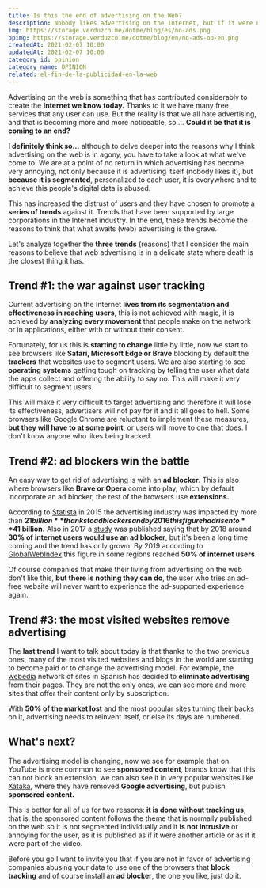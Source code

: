 ```yaml
---
title: Is this the end of advertising on the Web?
description: Nobody likes advertising on the Internet, but if it were not for it, there would be no free services. Could it be that it has come to an end?
img: https://storage.verduzco.me/dotme/blog/es/no-ads.png
opimg: https://storage.verduzco.me/dotme/blog/en/no-ads-op-en.png
createdAt: 2021-02-07 10:00
updatedAt: 2021-02-07 10:00
category_id: opinion
category_name: OPINION
related: el-fin-de-la-publicidad-en-la-web
---
```


Advertising on the web is something that has contributed considerably to create the **Internet we know today.** Thanks to it we have many free services that any user can use. But the reality is that we all hate advertising, and that is becoming more and more noticeable, so.... **Could it be that it is coming to an end?**

**I definitely think so...** although to delve deeper into the reasons why I think advertising on the web is in agony, you have to take a look at what we've come to. We are at a point of no return in which advertising has become very annoying, not only because it is advertising itself (nobody likes it), but **because it is segmented**, personalized to each user, it is everywhere and to achieve this people's digital data is abused.  

This has increased the distrust of users and they have chosen to promote a **series of trends** against it. Trends that have been supported by large corporations in the Internet industry. In the end, these trends become the reasons to think that what awaits (web) advertising is the grave. 

Let's analyze together the **three trends** (reasons) that I consider the main reasons to believe that web advertising is in a delicate state where death is the closest thing it has.  

## Trend #1: the war against user tracking

Current advertising on the Internet **lives from its segmentation and effectiveness in reaching users**, this is not achieved with magic, it is achieved by **analyzing every movement** that people make on the network or in applications, either with or without their consent. 

Fortunately, for us this is **starting to change** little by little, now we start to see browsers like **Safari, Microsoft Edge or Brave** blocking by default the **trackers** that websites use to segment users. We are also starting to see **operating systems** getting tough on tracking by telling the user what data the apps collect and offering the ability to say no. This will make it very difficult to segment users. 

This will make it very difficult to target advertising and therefore it will lose its effectiveness, advertisers will not pay for it and it all goes to hell. Some browsers like Google Chrome are reluctant to implement these measures, **but they will have to at some point**, or users will move to one that does. I don't know anyone who likes being tracked. 

## Trend #2: ad blockers win the battle

An easy way to get rid of advertising is with an **ad blocker**. This is also where browsers like **Brave or Opera** come into play, which by default incorporate an ad blocker, the rest of the browsers use **extensions.** 

According to [Statista](https://www.statista.com/statistics/454511/ad-blocking-cost-worldwide/) in 2015 the advertising industry was impacted by more than **$21 billion** thanks to ad blockers and by 2016 this figure had risen to **$41 billion.** Also in 2017 a [study](https://www.businessinsider.com/30-of-all-internet-users-will-ad-block-by-2018-2017-3?r=AU&IR=T) was published saying that by 2018 around **30% of internet users would use an ad blocker**, but it's been a long time coming and the trend has only grown. By 2019 according to [GlobalWebIndex](https://www.socialmediatoday.com/news/global-ad-blocking-behavior-2019-infographic/551716/) this figure in some regions reached **50% of internet users.** 

Of course companies that make their living from advertising on the web don't like this, **but there is nothing they can do**, the user who tries an ad-free website will never want to experience the ad-supported experience again. 

## Trend #3: the most visited websites remove advertising

The **last trend** I want to talk about today is that thanks to the two previous ones, many of the most visited websites and blogs in the world are starting to become paid or to change the advertising model. For example, the [webedia](https://www.webedia.es/) network of sites in Spanish has decided to **eliminate advertising** from their pages. They are not the only ones, we can see more and more sites that offer their content only by subscription. 

With **50% of the market lost** and the most popular sites turning their backs on it, advertising needs to reinvent itself, or else its days are numbered.

## What's next? 

The advertising model is changing, now we see for example that on YouTube is more common to see **sponsored content**, brands know that this can not block an extension, we can also see it in very popular websites like [Xataka](https://www.xataka.com/), where they have removed **Google advertising**, but publish **sponsored content.** 

This is better for all of us for two reasons: **it is done without tracking us**, that is, the sponsored content follows the theme that is normally published on the web so it is not segmented individually and it **is not intrusive** or annoying for the user, as it is published as if it were another article or as if it were part of the video. 

Before you go I want to invite you that if you are not in favor of advertising companies abusing your data to use one of the browsers that **block tracking** and of course install an **ad blocker**, the one you like, just do it. 